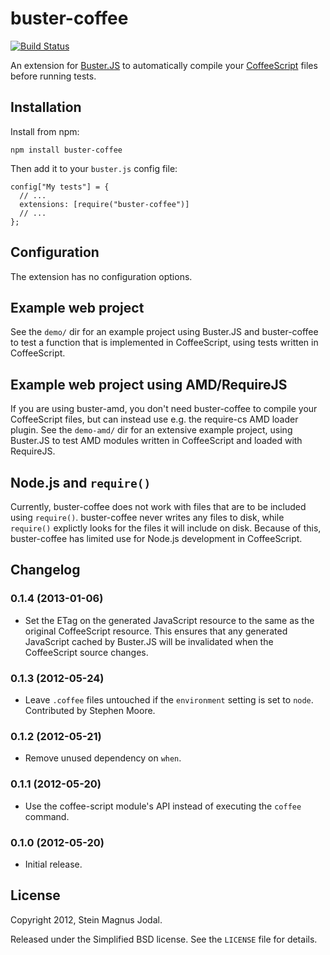 # buster-coffee

[![Build Status](https://secure.travis-ci.org/jodal/buster-coffee.png)](http://travis-ci.org/jodal/buster-coffee)

An extension for [Buster.JS](http://busterjs.org) to automatically compile your
[CoffeeScript](http://coffeescript.org) files before running tests.


## Installation

Install from npm:

    npm install buster-coffee

Then add it to your `buster.js` config file:

    config["My tests"] = {
      // ...
      extensions: [require("buster-coffee")]
      // ...
    };


## Configuration

The extension has no configuration options.


## Example web project

See the `demo/` dir for an example project using Buster.JS and buster-coffee to
test a function that is implemented in CoffeeScript, using tests written in
CoffeeScript.


## Example web project using AMD/RequireJS

If you are using buster-amd, you don't need buster-coffee to compile
your CoffeeScript files, but can instead use e.g. the require-cs AMD loader
plugin. See the `demo-amd/` dir for an extensive example project, using
Buster.JS to test AMD modules written in CoffeeScript and loaded with
RequireJS.


## Node.js and `require()`

Currently, buster-coffee does not work with files that are to be included using
`require()`. buster-coffee never writes any files to disk, while `require()`
explictly looks for the files it will include on disk. Because of this,
buster-coffee has limited use for Node.js development in CoffeeScript.


## Changelog

### 0.1.4 (2013-01-06)

- Set the ETag on the generated JavaScript resource to the same as the original
  CoffeeScript resource. This ensures that any generated JavaScript cached by
  Buster.JS will be invalidated when the CoffeeScript source changes.

### 0.1.3 (2012-05-24)

- Leave `.coffee` files untouched if the `environment` setting is set to
  `node`. Contributed by Stephen Moore.

### 0.1.2 (2012-05-21)

- Remove unused dependency on `when`.

### 0.1.1 (2012-05-20)

- Use the coffee-script module's API instead of executing the `coffee` command.

### 0.1.0 (2012-05-20)

- Initial release.


## License

Copyright 2012, Stein Magnus Jodal.

Released under the Simplified BSD license. See the `LICENSE` file for details.
